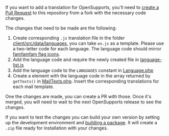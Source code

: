 If you want to add a translation for OpenSupports, you'll need to [create a Pull Request](https://help.github.com/articles/creating-a-pull-request-from-a-fork/) to this repository from a fork with the necessary code changes.

The changes that need to be made are the following:
1. Create corresponding `.js` translation file in the folder [client/src/data/languages](https://github.com/opensupports/opensupports/tree/master/client/src/data/languages), you can take `en.js` as a template. Please use a two-letter code for each language. The language code should mirror [famfamfam flag icons](http://www.famfamfam.com/lab/icons/flags/).
2. Add the language code and require the newly created file in [language-list.js](https://github.com/opensupports/opensupports/blob/master/client/src/data/language-list.js)
3. Add the language code to the `LANGUAGES` constant in [Language.php](https://github.com/opensupports/opensupports/blob/master/server/models/Language.php#L6)
4. Create a element with the language code in the array returned by `getTexts()` in [MailTexts.php](https://github.com/opensupports/opensupports/blob/master/server/data/MailTexts.php). Insert the corresponding translations for each mail template.

One the changes are made, you can create a PR with those. Once it's merged, you will need to wait to the next OpenSupports release to see the changes.

If you want to test the changes you can build your own version by setting up the development environment and [building a package](https://github.com/opensupports/opensupports/blob/master/README.md#building). It will create a `.zip` file ready for installation with your changes.
